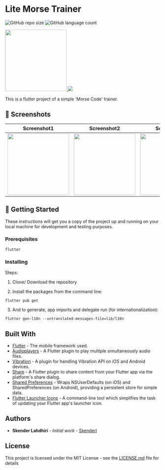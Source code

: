 # Lite Morse Trainer

![GitHub repo size](https://img.shields.io/github/repo-size/skenderl/Flutter-LiteMorseTrainer)
![GitHub language count](https://img.shields.io/github/languages/count/skenderl/Flutter-LiteMorseTrainer)

<a href="https://play.google.com/store/apps/details?id=com.soloduo.morse_learn">
<img width="200"src="screenshots/play_store_badge.png">
</a>

<img src="screenshots/card.png">

This is a flutter project of a simple 'Morse Code' trainer.

## 📸 Screenshots

|                     Screenshot1                      |                     Screenshot2                      |                     Screenshot3                      |                     Screenshot4                      |
| :--------------------------------------------------: | :--------------------------------------------------: | :--------------------------------------------------: | :--------------------------------------------------: |
| <img src="screenshots/screenshot1.png" width="200"/> | <img src="screenshots/screenshot2.png" width="200"/> | <img src="screenshots/screenshot3.png" width="200"/> | <img src="screenshots/screenshot4.png" width="200"/> |

## 🏁 Getting Started

These instructions will get you a copy of the project up and running on your local machine for development and testing purposes.

### Prerequisites

```
flutter
```

### Installing

Steps:


1) Clone/ Download the repository

2) Install the packages from the command line:

```
flutter pub get
```

3) And to generate, app imports and delegate run (for internationalization):

```
flutter gen-l10n --untranslated-messages-file=lib/l10n
```

## Built With

- [Flutter](https://flutter.dev/) - The mobile framework used.
- [Audioplayers](https://github.com/luanpotter/audioplayers) - A Flutter plugin to play multiple simultaneously audio files.
- [Vibration](https://github.com/benjamindean/flutter_vibration) - A plugin for handling Vibration API on iOS and Android devices.
- [Share](https://github.com/flutter/plugins/tree/master/packages/share) - A Flutter plugin to share content from your Flutter app via the platform's share dialog.
- [Shared Preferences](https://github.com/flutter/plugins/tree/master/packages/shared_preferences) - Wraps NSUserDefaults (on iOS) and SharedPreferences (on Android), providing a persistent store for simple data.
- [Flutter Launcher Icons](https://github.com/fluttercommunity/flutter_launcher_icons) - A command-line tool which simplifies the task of updating your Flutter app's launcher icon.

## Authors

- **Skender Lahdhiri** - _Initial work_ - [Skenderl](https://github.com/skenderl)

## License

This project is licensed under the MIT License - see the [LICENSE.md](LICENSE.md) file for details
